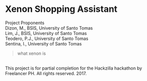 # Xenon Shopping Assistant

Project Proponents <br>
Dizon, M., BSIS, University of Santo Tomas<br>
Lim, J., BSIS, University of Santo Tomas<br>
Teodero, P.J., University of Santo Tomas<br>
Sentina, I., University of Santo Tomas<br>

>what xenon is
<br>
This project is for partial completion for the Hackzilla hackathon by Freelancer PH. All rights reserved. 2017.
